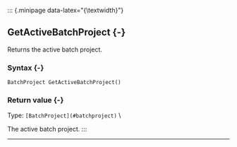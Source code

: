 ::: {.minipage data-latex="{\textwidth}"}
## GetActiveBatchProject {-}

Returns the active batch project.

### Syntax {-}

```{sql}
BatchProject GetActiveBatchProject()
```

### Return value {-}

Type: `[BatchProject](#batchproject)` \

The active batch project.
:::

***
